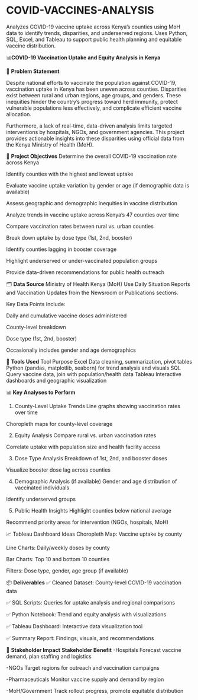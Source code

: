 # COVID-VACCINES-ANALYSIS
Analyzes COVID-19 vaccine uptake across Kenya’s counties using MoH data to identify trends, disparities, and underserved regions. Uses Python, SQL, Excel, and Tableau to support public health planning and equitable vaccine distribution.

📊**COVID-19 Vaccination Uptake and Equity Analysis in Kenya**

🔎 **Problem Statement**

Despite national efforts to vaccinate the population against COVID-19, vaccination uptake in Kenya has been uneven across counties. Disparities exist between rural and urban regions, age groups, and genders. These inequities hinder the country’s progress toward herd immunity, protect vulnerable populations less effectively, and complicate efficient vaccine allocation.

Furthermore, a lack of real-time, data-driven analysis limits targeted interventions by hospitals, NGOs, and government agencies. This project provides actionable insights into these disparities using official data from the Kenya Ministry of Health (MoH).

🎯 **Project Objectives**
Determine the overall COVID-19 vaccination rate across Kenya

Identify counties with the highest and lowest uptake

Evaluate vaccine uptake variation by gender or age (if demographic data is available)

Assess geographic and demographic inequities in vaccine distribution

Analyze trends in vaccine uptake across Kenya’s 47 counties over time

Compare vaccination rates between rural vs. urban counties

Break down uptake by dose type (1st, 2nd, booster)

Identify counties lagging in booster coverage

Highlight underserved or under-vaccinated population groups

Provide data-driven recommendations for public health outreach

🗂️ **Data Source**
Ministry of Health Kenya (MoH)
Use Daily Situation Reports and Vaccination Updates from the Newsroom or Publications sections.

Key Data Points Include:

Daily and cumulative vaccine doses administered

County-level breakdown

Dose type (1st, 2nd, booster)

Occasionally includes gender and age demographics

🧰 **Tools Used**
Tool	Purpose
Excel	Data cleaning, summarization, pivot tables
Python	(pandas, matplotlib, seaborn) for trend analysis and visuals
SQL	Query vaccine data, join with population/health data
Tableau	Interactive dashboards and geographic visualization

📊 **Key Analyses to Perform**
1. County-Level Uptake Trends
Line graphs showing vaccination rates over time

Choropleth maps for county-level coverage

2. Equity Analysis
Compare rural vs. urban vaccination rates

Correlate uptake with population size and health facility access

3. Dose Type Analysis
Breakdown of 1st, 2nd, and booster doses

Visualize booster dose lag across counties

4. Demographic Analysis (if available)
Gender and age distribution of vaccinated individuals

Identify underserved groups

5. Public Health Insights
Highlight counties below national average

Recommend priority areas for intervention (NGOs, hospitals, MoH)

📈 Tableau Dashboard Ideas
Choropleth Map: Vaccine uptake by county

Line Charts: Daily/weekly doses by county

Bar Charts: Top 10 and bottom 10 counties

Filters: Dose type, gender, age group (if available)

📦 **Deliverables**
✅ Cleaned Dataset: County-level COVID-19 vaccination data

✅ SQL Scripts: Queries for uptake analysis and regional comparisons

✅ Python Notebook: Trend and equity analysis with visualizations

✅ Tableau Dashboard: Interactive data visualization tool

✅ Summary Report: Findings, visuals, and recommendations

🧠 **Stakeholder Impact**
**Stakeholder	Benefit**
-Hospitals	Forecast vaccine demand, plan staffing and logistics

-NGOs	Target regions for outreach and vaccination campaigns

-Pharmaceuticals	Monitor vaccine supply and demand by region

-MoH/Government	Track rollout progress, promote equitable distribution
